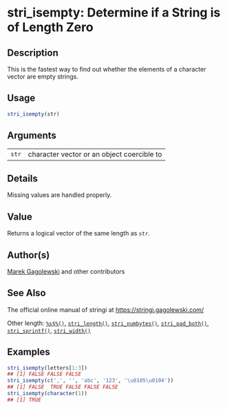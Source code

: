 # stri_isempty: Determine if a String is of Length Zero

## Description

This is the fastest way to find out whether the elements of a character vector are empty strings.

## Usage

``` r
stri_isempty(str)
```

## Arguments

|       |                                            |
|-------|--------------------------------------------|
| `str` | character vector or an object coercible to |

## Details

Missing values are handled properly.

## Value

Returns a logical vector of the same length as `str`.

## Author(s)

[Marek Gagolewski](https://www.gagolewski.com/) and other contributors

## See Also

The official online manual of <span class="pkg">stringi</span> at <https://stringi.gagolewski.com/>

Other length: [`%s$%()`](+25s+24+25.md), [`stri_length()`](stri_length.md), [`stri_numbytes()`](stri_numbytes.md), [`stri_pad_both()`](stri_pad.md), [`stri_sprintf()`](stri_sprintf.md), [`stri_width()`](stri_width.md)

## Examples




```r
stri_isempty(letters[1:3])
## [1] FALSE FALSE FALSE
stri_isempty(c(',', '', 'abc', '123', '\u0105\u0104'))
## [1] FALSE  TRUE FALSE FALSE FALSE
stri_isempty(character(1))
## [1] TRUE
```

